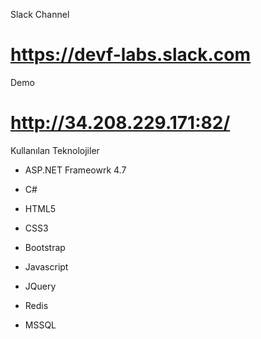 Slack Channel
# https://devf-labs.slack.com

Demo
# http://34.208.229.171:82/

Kullanılan Teknolojiler

- ASP.NET Frameowrk 4.7
- C#

- HTML5
- CSS3
- Bootstrap
- Javascript
- JQuery

- Redis
- MSSQL
